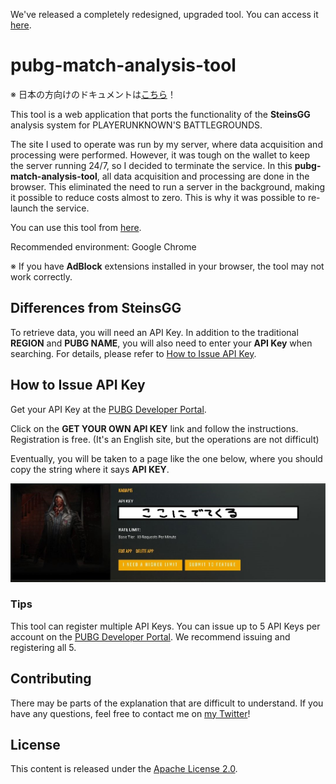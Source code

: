 We've released a completely redesigned, upgraded tool. You can access it [here](https://kagijpn.github.io/pubg-match-replayer/).
# pubg-match-analysis-tool
※ 日本の方向けのドキュメントは[こちら](https://github.com/KagiJPN/pubg-match-analysis-tool/blob/master/README_JP.md)！

This tool is a web application that ports the functionality of the **SteinsGG** analysis system for PLAYERUNKNOWN'S BATTLEGROUNDS.

The site I used to operate was run by my server, where data acquisition and processing were performed. However, it was tough on the wallet to keep the server running 24/7, so I decided to terminate the service. In this **pubg-match-analysis-tool**, all data acquisition and processing are done in the browser. This eliminated the need to run a server in the background, making it possible to reduce costs almost to zero. This is why it was possible to re-launch the service.

You can use this tool from [here](https://kagijpn.github.io/pubg-match-analysis-tool/top/).

Recommended environment: Google Chrome

※ If you have **AdBlock** extensions installed in your browser, the tool may not work correctly.

## Differences from SteinsGG
To retrieve data, you will need an API Key. In addition to the traditional **REGION** and **PUBG NAME**, you will also need to enter your **API Key** when searching. For details, please refer to [How to Issue API Key](#How-to-Issue-API-Key).

## How to Issue API Key
Get your API Key at the [PUBG Developer Portal](https://developer.pubg.com/).

Click on the **GET YOUR OWN API KEY** link and follow the instructions. Registration is free. (It's an English site, but the operations are not difficult)

Eventually, you will be taken to a page like the one below, where you should copy the string where it says **API KEY**.

![pubg-apikey](https://raw.githubusercontent.com/KagiJPN/pubg-bluezone-predictor/master/docs/resource/img/pubg-apikey.JPG)

### Tips
This tool can register multiple API Keys. You can issue up to 5 API Keys per account on the [PUBG Developer Portal](https://developer.pubg.com/). We recommend issuing and registering all 5.

## Contributing
There may be parts of the explanation that are difficult to understand. If you have any questions, feel free to contact me on [my Twitter](https://twitter.com/KagiJPN)!

## License
This content is released under the [Apache License 2.0](https://github.com/KagiJPN/pubg-match-analysis-tool/blob/master/LICENSE). 
